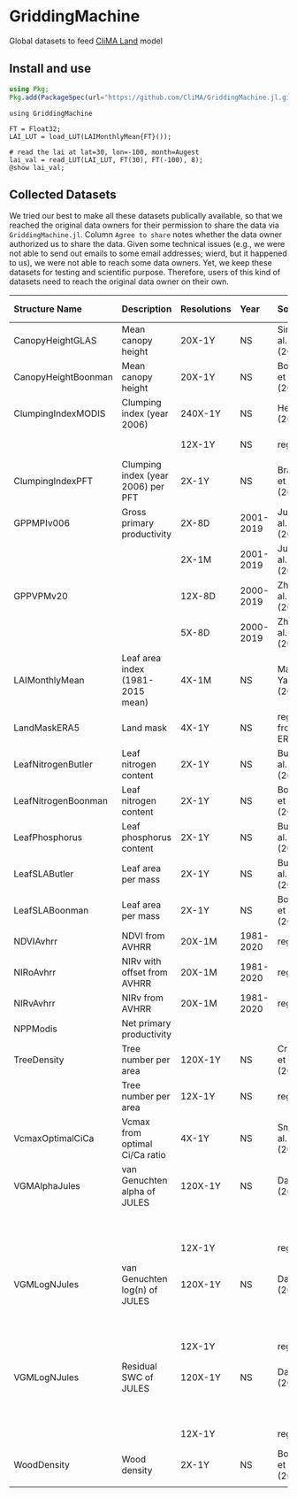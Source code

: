 # GriddingMachine

Global datasets to feed [CliMA Land](https://github.com/CliMA/Land) model




## Install and use
```julia
using Pkg;
Pkg.add(PackageSpec(url="https://github.com/CliMA/GriddingMachine.jl.git", rev="main"));
```

```@example preview
using GriddingMachine

FT = Float32;
LAI_LUT = load_LUT(LAIMonthlyMean{FT}());

# read the lai at lat=30, lon=-100, month=Augest
lai_val = read_LUT(LAI_LUT, FT(30), FT(-100), 8);
@show lai_val;
```




## Collected Datasets

We tried our best to make all these datasets publically available, so that we
reached the original data owners for their permission to share the data via
`GriddingMachine.jl`. Column `Agree to share` notes whether the data owner
authorized us to share the data. Given some technical issues (e.g., we were not
able to send out emails to some email addresses; wierd, but it happened to us),
we were not able to reach some data owners. Yet, we keep these datasets for
testing and scientific purpose. Therefore, users of this kind of datasets need
to reach the original data owner on their own.

| Structure Name      | Description                        | Resolutions | Year      | Source                  | Format | Credit (CliMA)   | Agree to share |
|:--------------------|:-----------------------------------|:------------|:----------|:------------------------|:-------|:-----------------|:---------------|
| CanopyHeightGLAS    | Mean canopy height                 | 20X-1Y      | NS        | Simard et al. (2011)    | NetCDF | Marcos Longo     | Yes            |
| CanopyHeightBoonman | Mean canopy height                 | 20X-1Y      | NS        | Boonman et al. (2020)   | TIFF   | Marcos Longo     | Yes            |
| ClumpingIndexMODIS  | Clumping index (year 2006)         | 240X-1Y     | NS        | He et al. (2012)        | TIFF   | Renato Braghiere | NASA DATA      |
|                     |                                    | 12X-1Y      | NS        | regridded               | TIFF   | Yujie Wang       | Yes            |
| ClumpingIndexPFT    | Clumping index (year 2006) per PFT | 2X-1Y       | NS        | Braghiere et al. (2019) | NetCDF | Renato Braghiere | Yes            |
| GPPMPIv006          | Gross primary productivity         | 2X-8D       | 2001-2019 | Jung et al. (2020)      | NetCDF | Yujie Wang       | Yes            |
|                     |                                    | 2X-1M       | 2001-2019 | Jung et al. (2020)      | NetCDF | Yujie Wang       | Yes            |
| GPPVPMv20           |                                    | 12X-8D      | 2000-2019 | Zhang et al. (2017)     | NetCDF | Russell Doughty  | Yes            |
|                     |                                    | 5X-8D       | 2000-2019 | Zhang et al. (2017)     | NetCDF | Russell Doughty  | Yes            |
| LAIMonthlyMean      | Leaf area index (1981-2015 mean)   | 4X-1M       | NS        | Mao and Yan (2019)      | NetCDF | Yujie Wang       | NASA DATA      |
| LandMaskERA5        | Land mask                          | 4X-1Y       | NS        | regridded from ERA5     | NetCDF | Yujie Wang       | ERA5 DATA      |
| LeafNitrogenButler  | Leaf nitrogen content              | 2X-1Y       | NS        | Butler et al. (2017)    | NetCDF | Marcos Longo     | Asked+Waiting  |
| LeafNitrogenBoonman | Leaf nitrogen content              | 2X-1Y       | NS        | Boonman et al. (2020)   | TIFF   | Marcos Longo     | Yes            |
| LeafPhosphorus      | Leaf phosphorus content            | 2X-1Y       | NS        | Butler et al. (2017)    | NetCDF | Marcos Longo     | Asked+Waiting  |
| LeafSLAButler       | Leaf area per mass                 | 2X-1Y       | NS        | Butler et al. (2017)    | NetCDF | Marcos Longo     | Asked+Waiting  |
| LeafSLABoonman      | Leaf area per mass                 | 2X-1Y       | NS        | Boonman et al. (2020)   | TIFF   | Marcos Longo     | Yes            |
| NDVIAvhrr           | NDVI from AVHRR                    | 20X-1M      | 1981-2020 | regridded               | NetCDF | Yujie Wang       | Yes            |
| NIRoAvhrr           | NIRv with offset from AVHRR        | 20X-1M      | 1981-2020 | regridded               | NetCDF | Yujie Wang       | Yes            |
| NIRvAvhrr           | NIRv from AVHRR                    | 20X-1M      | 1981-2020 | regridded               | NetCDF | Yujie Wang       | Yes            |
| NPPModis            | Net primary productivity           |             |           |                         |        |                  |                |
| TreeDensity         | Tree number per area               | 120X-1Y     | NS        | Crowther et al. (2015)  | TIFF   | Renato Braghiere | Yes            |
|                     | Tree number per area               | 12X-1Y      | NS        | regridded               | TIFF   | Yujie Wang       | Yes            |
| VcmaxOptimalCiCa    | Vcmax from optimal Ci/Ca ratio     | 4X-1Y       | NS        | Smith et al. (2019)     | NetCDF | Renato Braghiere | Yes            |
| VGMAlphaJules       | van Genuchten alpha of JULES       | 120X-1Y     | NS        | Dai et al. (2019)       | NetCDF | Renato Braghiere | Yes            |
|                     |                                    |             |           |                         |        | Yujie Wang       | Yes            |
|                     |                                    | 12X-1Y      |           | regridded               |        | Yujie Wang       | Yes            |
| VGMLogNJules        | van Genuchten log(n) of JULES      | 120X-1Y     | NS        | Dai et al. (2019)       | NetCDF | Renato Braghiere | Yes            |
|                     |                                    |             |           |                         |        | Yujie Wang       | Yes            |
|                     |                                    | 12X-1Y      |           | regridded               |        | Yujie Wang       | Yes            |
| VGMLogNJules        | Residual SWC of JULES              | 120X-1Y     | NS        | Dai et al. (2019)       | NetCDF | Renato Braghiere | Yes            |
|                     |                                    |             |           |                         |        | Yujie Wang       | Yes            |
|                     |                                    | 12X-1Y      |           | regridded               |        | Yujie Wang       | Yes            |
| WoodDensity         | Wood density                       | 2X-1Y       | NS        | Boonman et al. (2020)   | TIFF   | Marcos Longo     | Yes            |
|||||||||
